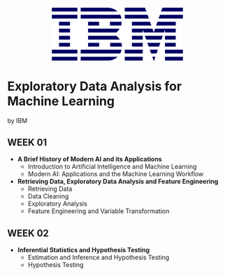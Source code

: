 <p align="center">
<img src="Images/ibm-logo.png" width="300" />
</p>

# Exploratory Data Analysis for Machine Learning
by IBM

## **WEEK 01**
* **A Brief History of Modern AI and its Applications**
    * Introduction to Artificial Intelligence and Machine Learning
    * Modern AI: Applications and the Machine Learning Workflow
* **Retrieving Data, Exploratory Data Analysis and Feature Engineering**
    * Retrieving Data
    * Data Cleaning
    * Exploratory Analysis
    * Feature Engineering and Variable Transformation
## **WEEK 02**
* **Inferential Statistics and Hypothesis Testing**
    * Estimation and Inference and Hypothesis Testing
    * Hypothesis Testing

